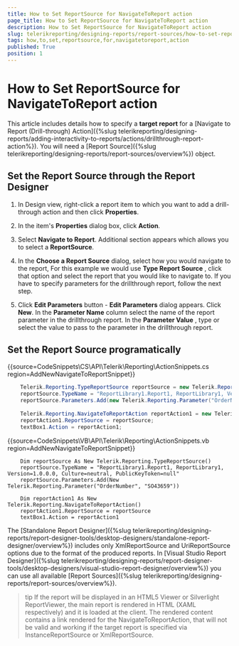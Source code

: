 ```yaml
---
title: How to Set ReportSource for NavigateToReport action
page_title: How to Set ReportSource for NavigateToReport action 
description: How to Set ReportSource for NavigateToReport action
slug: telerikreporting/designing-reports/report-sources/how-to-set-reportsource-for-navigatetoreport-action
tags: how,to,set,reportsource,for,navigatetoreport,action
published: True
position: 1
---
```


# How to Set ReportSource for NavigateToReport action

This article includes details how to specify a __target report__ for a [Navigate to Report (Drill-through) Action]({%slug telerikreporting/designing-reports/adding-interactivity-to-reports/actions/drillthrough-report-action%}). You will need a [Report Source]({%slug telerikreporting/designing-reports/report-sources/overview%}) object.       

## Set the Report Source through the Report Designer

1. In Design view, right-click a report item to which you want to add a drill-through action and then click __Properties__.             

1. In the item's __Properties__ dialog box, click __Action__.             

1. Select __Navigate to Report__. Additional section appears which allows you to select a __ReportSource__.             

1. In the __Choose a Report Source__ dialog, select how you would navigate to the report, For this example we would use __Type Report Source__ , click that option and select the report that you would like to navigate to. If you have to specify parameters for the drillthrough report, follow the next step.

1. Click __Edit Parameters__ button - __Edit Parameters__ dialog appears. Click __New__. In the __Parameter Name__ column select the name of the report parameter in the drillthrough report. In the __Parameter Value__ , type or select the value to pass to the parameter in the drillthrough report.             

## Set the Report Source programatically

{{source=CodeSnippets\CS\API\Telerik\Reporting\ActionSnippets.cs region=AddNewNavigateToReportSnippet}}
````C#
	Telerik.Reporting.TypeReportSource reportSource = new Telerik.Reporting.TypeReportSource();
	reportSource.TypeName = "ReportLibrary1.Report1, ReportLibrary1, Version=1.0.0.0, Culture=neutral, PublicKeyToken=null";
	reportSource.Parameters.Add(new Telerik.Reporting.Parameter("OrderNumber", "SO43659"));
	
	Telerik.Reporting.NavigateToReportAction reportAction1 = new Telerik.Reporting.NavigateToReportAction();
	reportAction1.ReportSource = reportSource;
	textBox1.Action = reportAction1;
````
{{source=CodeSnippets\VB\API\Telerik\Reporting\ActionSnippets.vb region=AddNewNavigateToReportSnippet}}
````VB
	Dim reportSource As New Telerik.Reporting.TypeReportSource()
	reportSource.TypeName = "ReportLibrary1.Report1, ReportLibrary1, Version=1.0.0.0, Culture=neutral, PublicKeyToken=null"
	reportSource.Parameters.Add(New Telerik.Reporting.Parameter("OrderNumber", "SO43659"))
	
	Dim reportAction1 As New Telerik.Reporting.NavigateToReportAction()
	reportAction1.ReportSource = reportSource
	textBox1.Action = reportAction1
````

The [Standalone Report Designer]({%slug telerikreporting/designing-reports/report-designer-tools/desktop-designers/standalone-report-designer/overview%}) includes only XmlReportSource and UriReportSource options due to the format of the produced reports. In [Visual Studio Report Designer]({%slug telerikreporting/designing-reports/report-designer-tools/desktop-designers/visual-studio-report-designer/overview%}) you can use all available [Report Sources]({%slug telerikreporting/designing-reports/report-sources/overview%}).         

>tip If the report will be displayed in an HTML5 Viewer or Silverlight ReportViewer, the main report is rendered in HTML (XAML respectively) and it is loaded at the client. The rendered content contains a link rendered for the NavigateToReportAction, that will not be valid and working if the target report is specified via InstanceReportSource or XmlReportSource.           
